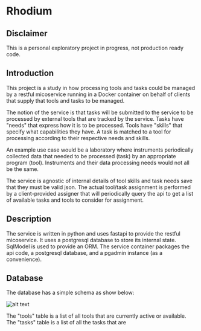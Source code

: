 # Rhodium

## Disclaimer

This is a personal exploratory project in progress, not production ready code.  

## Introduction

This project is a study in how processing tools and tasks could be managed by a restful micoservice running in a Docker container on behalf of clients that supply that tools and tasks to be managed.

The notion of the service is that tasks will be submitted to the service to be processed by external tools that are tracked by the service.  Tasks have "needs" that express how it is to be processed.  Tools have "skills" that specify what capabilities they have.  A task is matched to a tool for processing according to their respective needs and skills.

An example use case would be a laboratory where instruments periodically collected data that needed to be processed (task) by an appropriate program (tool).  Instruments and their data processing needs would not all be the same.

The service is agnostic of internal details of tool skills and task needs save that they must be valid json.  The actual tool/task assignment is performed by a client-provided assigner that will periodically query the api to get a list of available tasks and tools to consider for assignment.

## Description

The service is written in python and uses fastapi to provide the restful micoservice. It uses  a postgresql database to store its internal state.  SqlModel is used to provide an ORM.  The service container packages the api code, a postgresql database, and a pgadmin instance (as a convenience).


## Database

The database has a simple schema as show below:

![alt text](diagrams/schema.png)

The "tools" table is a list of all tools that are currently active or available.  The "tasks" table is a list of all the tasks that are